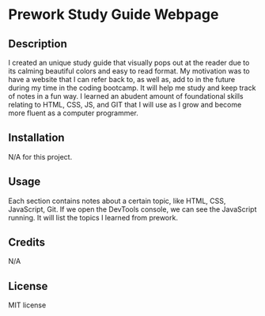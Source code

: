 # Prework Study Guide Webpage

## Description

I created an unique study guide that visually pops out at the reader due to its calming beautiful colors and easy to read format. My motivation was to have a website that I can refer back to, as well as, add to in the future during my time in the coding bootcamp. It will help me study and keep track of notes in a fun way. I learned an abudent amount of foundational skills relating to HTML, CSS, JS, and GIT that I will use as I grow and become more fluent as a computer programmer.

## Installation
N/A for this project.

## Usage
Each section contains notes about a certain topic, like HTML, CSS, JavaScript, Git. If we open the DevTools console, we can see the JavaScript running. It will list the topics I learned from prework.

## Credits

N/A

## License

MIT license

